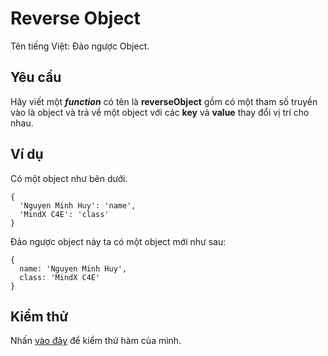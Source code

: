 # Reverse Object
Tên tiếng Việt: Đảo ngược Object.

## Yêu cầu
Hãy viết một ***function*** có tên là **reverseObject** gồm có một tham số truyền vào là object và trả về một object với các **key** và **value** thay đổi vị trí cho nhau.

## Ví dụ
Có một object như bên dưới.
```
{
  'Nguyen Minh Huy': 'name',
  'MindX C4E': 'class'
}
```
Đảo ngược object này ta có một object mới như sau:
```
{
  name: 'Nguyen Minh Huy',
  class: 'MindX C4E'
}
```

## Kiểm thử
Nhấn [vào đây](https://repl.it/@rknguyen/Reverse-Object) để kiểm thử hàm của mình.